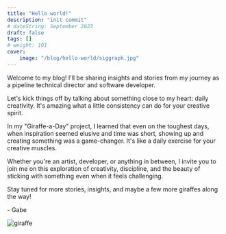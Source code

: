 ```yaml
---
title: "Hello world!"
description: "init commit"
# dateString: September 2023
draft: false
tags: []
# weight: 101
cover:
    image: "/blog/hello-world/siggraph.jpg"
---
```


Welcome to my blog! I'll be sharing insights and stories from my journey as a pipeline technical director and software developer.

Let's kick things off by talking about something close to my heart: daily creativity. It's amazing what a little consistency can do for your creative spirit.

In my "Giraffe-a-Day" project, I learned that even on the toughest days, when inspiration seemed elusive and time was short, showing up and creating something was a game-changer. It's like a daily exercise for your creative muscles.

Whether you're an artist, developer, or anything in between, I invite you to join me on this exploration of creativity, discipline, and the beauty of sticking with something even when it feels challenging.

Stay tuned for more stories, insights, and maybe a few more giraffes along the way!

\- Gabe

![giraffe](/blog/hello-world/normanrockwell.PNG)
